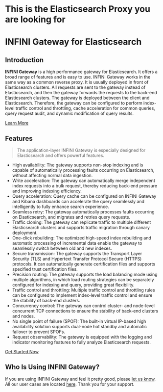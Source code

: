 # This is the Elasticsearch Proxy you are looking for

# INFINI Gateway for Elasticsearch

## Introduction

**INFINI Gateway** is a high performance gateway for Elasticsearch. It offers a broad range of features and is easy to use. INFINI Gateway works in the same way as a common reverse proxy. 
It is usually deployed in front of Elasticsearch clusters. All requests are sent to the gateway instead of Elasticsearch, and then the gateway forwards the requests to the back-end Elasticsearch clusters. 
The gateway is deployed between the client and Elasticsearch. Therefore, the gateway can be configured to perform index-level traffic control and throttling, cache acceleration for common queries, query request audit, and dynamic modification of query results.

[Learn More](https://gateway.infini.sh/docs/overview/)


## Features

> The application-layer INFINI Gateway is especially designed for Elasticsearch and offers powerful features.

- High availability: The gateway supports non-stop indexing and is capable of automatically processing faults occurring on Elasticsearch, without affecting normal data ingestion.
- Write acceleration: The gateway can automatically merge independent index requests into a bulk request, thereby reducing back-end pressure and improving indexing efficiency.
- Query acceleration: Query cache can be configured on INFINI Gateway and Kibana dashboards can accelerate the query seamlessly and intelligently to fully enhance search experience.
- Seamless retry: The gateway automatically processes faults occurring on Elasticsearch, and migrates and retries query requests.
- Traffic cloning: The gateway can replicate traffic to multiple different Elasticsearch clusters and supports traffic migration through canary deployment.
- One-click rebuilding: The optimized high-speed index rebuilding and automatic processing of incremental data enable the gateway to seamlessly switch between old and new indexes.
- Secure transmission: The gateway supports the Transport Layer Security (TLS) and Hypertext Transfer Protocol Secure (HTTPS) protocols. It can automatically generate certification files and supports specified trust certification files.
- Precision routing: The gateway supports the load balancing mode using multiple algorithms, in which load routing strategies can be separately configured for indexing and query, providing great flexibility.
- Traffic control and throttling: Multiple traffic control and throttling rules can be configured to implement index-level traffic control and ensure the stability of back-end clusters.
- Concurrency control: The gateway can control cluster- and node-level concurrent TCP connections to ensure the stability of back-end clusters and nodes.
- No single point of failure (SPOF): The built-in virtual IP-based high availability solution supports dual-node hot standby and automatic failover to prevent SPOFs.
- Request observability: The gateway is equipped with the logging and indicator monitoring features to fully analyze Elasticsearch requests.

[Get Started Now](https://gateway.infini.sh/docs/getting-started/install)


## Who Is Using INFINI Gateway?

If you are using INFINI Gateway and feel it pretty good, please [let us know](https://github.com/infinilabs/gateway/discussions/3). All our user cases are located [here](https://gateway.infini.sh/docs/user-cases/). Thank you for your support.
